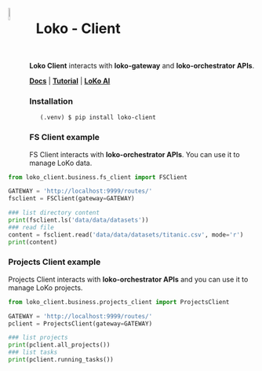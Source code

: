 <p><img style="vertical-align: middle;" src="https://user-images.githubusercontent.com/30443495/196493267-c328669c-10af-4670-bbfa-e3029e7fb874.png" width="8%" align="left" /></p>
<h1>&nbsp; Loko - Client</h1><br>

**Loko Client** interacts with **loko-gateway** and **loko-orchestrator APIs**.

<b>[Docs](https://loko-client.readthedocs.io/en/latest/)</b> | 
<b>[Tutorial](https://loko-client.readthedocs.io/en/latest/usage.html)</b> | 
<b>[LoKo AI](https://loko-ai.com/)</b>

### Installation

```commandline
   (.venv) $ pip install loko-client
```

### FS Client example

FS Client interacts with **loko-orchestrator APIs**. You can use it to manage LoKo data.

```python
from loko_client.business.fs_client import FSClient

GATEWAY = 'http://localhost:9999/routes/'
fsclient = FSClient(gateway=GATEWAY)

### list directory content
print(fsclient.ls('data/data/datasets'))
### read file
content = fsclient.read('data/data/datasets/titanic.csv', mode='r')
print(content)
```

### Projects Client example

Projects Client interacts with **loko-orchestrator APIs** and you can use it to manage LoKo projects.

```python
from loko_client.business.projects_client import ProjectsClient

GATEWAY = 'http://localhost:9999/routes/'
pclient = ProjectsClient(gateway=GATEWAY)

### list projects
print(pclient.all_projects())
### list tasks
print(pclient.running_tasks())
```